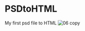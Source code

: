 # PSDtoHTML
My first psd file to HTML
![06 copy](https://user-images.githubusercontent.com/104695140/194409813-0d3701d6-af4c-4e82-bfe2-688e4dabb4a1.jpg)
